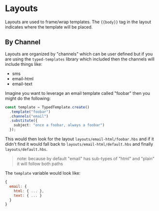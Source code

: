 # Layouts

Layouts are used to frame/wrap templates. The `{{body}}` tag in the layout indicates where
the template will be placed.

## By Channel

Layouts are organized by "channels" which can be user defined but if you are using the
`typed-templates` library which included then the channels will include things like:

* sms
* email-html
* email-text

Imagine you want to leverage an email template called "foobar" then you might do the following:

```ts
const template = TypedTemplate.create()
  .template("foobar")
  .channels("email")
  .substitute({
    subject: "once a foobar, always a foobar")
  });
```

This would then look for the layout `layouts/email-html/foobar.hbs` and if it didn't find it would fall back to `layouts/email-html/default.hbs` and finally `layouts/default.hbs`.

> note: because by default "email" has sub-types of "html" and "plain" it will follow both paths

The `template` variable would look like:

```js
{
  email: {
    html: { ... },
    text: { ... }
  }
}
```

